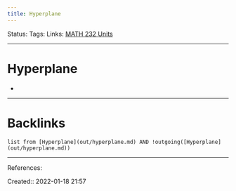 ```yaml
---
title: Hyperplane
---
```

Status: 
Tags: 
Links: [MATH 232 Units](out/math-232-units.md)
___
# Hyperplane
- 
___
# Backlinks
```dataview
list from [Hyperplane](out/hyperplane.md) AND !outgoing([Hyperplane](out/hyperplane.md))
```
___
References:

Created:: 2022-01-18 21:57
